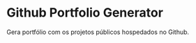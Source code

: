 Github Portfolio Generator
==========================

Gera portfólio com os projetos públicos hospedados no Github.